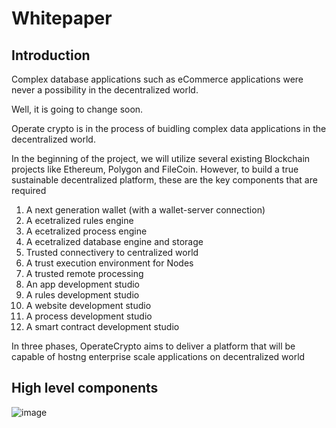 # Whitepaper

## Introduction
Complex database applications such as eCommerce applications were never a possibility in the decentralized world.

Well, it is going to change soon.

Operate crypto is in the process of buidling complex data applications in the decentralized world. 

In the beginning of the project, we will utilize several existing Blockchain projects like Ethereum, Polygon and FileCoin. However, to build a true sustainable decentralized platform, these are the key components that are required
1. A next generation wallet (with a wallet-server connection)
2. A ecetralized rules engine
3. A ecetralized process engine
4. A ecetralized database engine and storage
5. Trusted connectivery to centralized world
6. A trust execution environment for Nodes
7. A trusted remote processing
8. An app development studio
9. A rules development studio
10. A website development studio
11. A process development studio
12. A smart contract development studio

In three phases, OperateCrypto aims to deliver a platform that will be capable of hostng enterprise scale applications on decentralized world 


## High level components
![image](https://github.com/operatecrypto/Whitepaper/assets/91952872/e87ff864-f163-46e2-bc0f-a19f7910bdb6)
